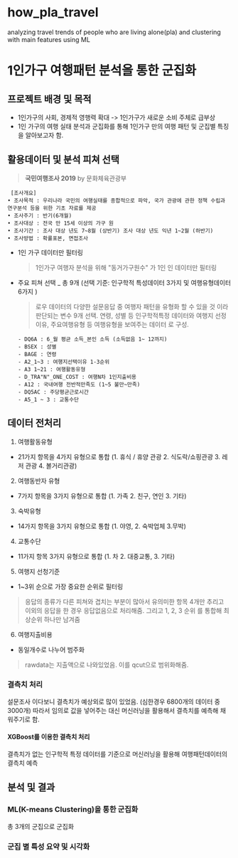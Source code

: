 # how_pla_travel
analyzing travel trends of people who are living alone(pla) and clustering with main features using ML 

# 1인가구 여행패턴 분석을 통한 군집화

## 프로젝트 배경 및 목적
- 1인가구의 사회, 경제적 영행력 확대 -> 1인가구가 새로운 소비 주체로 급부상
- 1인 가구의 여행 실태 분석과 군집화를 통해 1인가구 만의 여행 패턴 및 군집별 특징을 알아보고자 함. 

## 활용데이터 및 분석 피쳐 선택
> **국민여행조사 2019** by 문화체육관광부 
  
     [조사개요]
    • 조사목적 : 우리나라 국민의 여행실태를 종합적으로 파악, 국가 관광에 관한 정책 수립과 연구분석 등을 위한 기초 자료를 제공
    • 조사주기 : 반기(6개월)
    • 조사대상 : 전국 만 15세 이상의 가구 원
    • 조사기간 : 조사 대상 년도 7~8월 (상반기) 조사 대상 년도 익년 1~2월 (하반기)
    • 조사방법 : 확률표본, 면접조사


- 1인 가구 데이터만 필터링 
  > 1인가구 여행자 분석을 위해 "동거가구원수" 가 1인 인 데이터만 필터링
  
- 주요 피쳐 선택 _ 총 9개 (선택 기준: 인구학적 특성데이터 3가지 및 여행유형데이터 6가지 )
  > 로우 데이터의 다양한 설문응답 중 여행자 패턴을 유형화 할 수 있을 것 이라 판단되는 변수 9개 선택. 연령, 성별 등 인구학적특정 데이터와 여행지 선정이유, 주요여행유형 등 여행유형을 보여주는 데이터 로 구성.

      - DQ6A : 6_월 평균 소득_본인 소득 (소득없음 1~ 12까지)
      - BSEX : 성별
      - BAGE : 연령
      - A2_1~3 : 여행지선택이유 1-3순위
      - A3 1~21 : 여행활동유형
      - D_TRA"N"_ONE_COST : 여행N차 1인지출비용 
      - A12 : 국내여행 전반적만족도 (1~5 불만~만족)
      - DQ5AC : 주당평균근로시간
      - A5_1 ~ 3 : 교통수단

  
## 데이터 전처리
1. 여행활동유형
  - 21가지 항목을 4가지 유형으로 통합
   (1. 휴식 / 휴양 관광 2. 식도락/쇼핑관광 3. 레저 관광 4. 볼거리관광)

2. 여행동반자 유형 
  - 7가지 항목을 3가지 유형으로 통합
   (1. 가족 2. 친구, 연인 3. 기타)
  
3. 숙박유형
  - 14가지 항목을 3가지 유형으로 통합
  (1. 야영, 2. 숙박업체 3.무박)

4. 교통수단
  - 11가지 항목 3가지 유형으로 통합
   (1. 차 2. 대중교통, 3. 기타)
  
5. 여행지 선청기준
  - 1~3위 순으로 가장 중요한 순위로 필터링
  >  응답의 종류가 다른 피쳐와 겹치는 부분이 많아서 유의미한 항목 4개만 추리고 이외의 응답을 한 경우 응답없음으로 처리해줌. 그리고 1, 2, 3 순위 를 통합해 최상순위 하나만 남겨줌

6. 여행지출비용
  - 동일개수로 나누어 범주화
  > rawdata는  지출액으로 나와있었음. 이를 qcut으로 범위화해줌.

### 결측치 처리

설문조사 이다보니 결측치가 예상외로 많이 있었음. (심한경우 6800개의 데이터 중 3000개)
따라서 임의로 값을 넣어주는 대신 머신러닝을 활용해서 결측치를 예측해 채워주기로 함.

#### XGBoost를 이용한 결측치 처리
 결측치가 없는 인구학적 특정 데이터를 기준으로 머신러닝을 활용해 여행패턴데이터의 결측치 예측

## 분석 및 결과
### ML(K-means Clustering)을 통한 군집화
총 3개의 군집으로 군집화

### 군집 별 특성 요약 및 시각화











